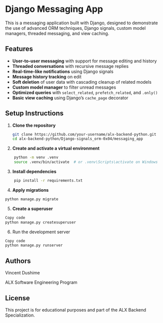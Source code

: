 # Django Messaging App

This is a messaging application built with Django, designed to demonstrate the use of advanced ORM techniques, Django signals, custom model managers, threaded messaging, and view caching.

## Features

- **User-to-user messaging** with support for message editing and history
- **Threaded conversations** with recursive message replies
- **Real-time-like notifications** using Django signals
- **Message history tracking** on edit
- **Soft deletion** of user data with cascading cleanup of related models
- **Custom model manager** to filter unread messages
- **Optimized queries** with `select_related`, `prefetch_related`, and `.only()`
- **Basic view caching** using Django’s `cache_page` decorator



## Setup Instructions

1. **Clone the repository**

   ```bash
   git clone https://github.com/your-username/alx-backend-python.git
   cd alx-backend-python/Django-signals_orm-0x04/messaging_app
   ```

2. **Create and activate a virtual environment**

```bash
    python -m venv .venv
    source .venv/bin/activate  # or .venv\Scripts\activate on Windows
```

3. **Install dependencies**

```bash
    pip install -r requirements.txt
```



4. **Apply migrations**
```bash
python manage.py migrate
```
5. **Create a superuser**
```bash
Copy code
python manage.py createsuperuser
```
6. Run the development server

```bash
Copy code
python manage.py runserver
```


## Authors
Vincent Dushime 

ALX Software Engineering Program

## License

This project is for educational purposes and part of the ALX Backend Specialization.